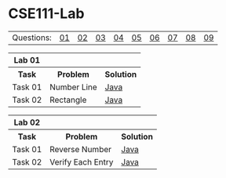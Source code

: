 # CSE111-Lab 
<table>
  <tbody>
  <tr>
    <td>Questions: </td>
    <td><a href="https://git.io/JvFcF">01</a></td>
    <td><a href="https://git.io/JvFcA">02</a></td>
    <td><a href="https://git.io/JvFcx">03</a></td>
    <td><a href="https://git.io/JvFCf">04</a></td>
    <td><a href="https://git.io/JvFCJ">05</a></td>
    <td><a href="https://git.io/JvFCk">06</a></td>
    <td><a href="https://git.io/JvFCL">07</a></td>
    <td><a href="https://git.io/JvFCt">08</a></td>
    <td><a href="https://git.io/JvFCO">09</a></td>
   </tr>
  </tbody>
</table>
<div>
    <table>
        <th>Lab 01</th>
      <tr><th>Task</th><th>Problem</th><th>Solution</th></tr>
          <tr><td>Task 01</td><td>Number Line</td><td><a href="https://github.com/tanviranindo/CSE111-Lab/blob/master/LAB%20(1)/Task01.java">Java</a></td><tr>
          <tr><td>Task 02</td><td>Rectangle</td><td><a href="https://github.com/tanviranindo/CSE111-Lab/blob/master/LAB%20(1)/Task02.java">Java</a></td></tr>
    </table>
</div>
<div>
    <table>
        <th>Lab 02</th>
      <tr><th>Task</th><th>Problem</th><th>Solution</th></tr>
      <tr><td>Task 01</td><td>Reverse Number</td><td><a href="https://git.io/JvFcF">Java</a></td></tr>
      <tr><td>Task 02</td><td>Verify Each Entry</td><td><a href="https://git.io/JvFcF">Java</a></td></tr>
  </table>
</div>
  

